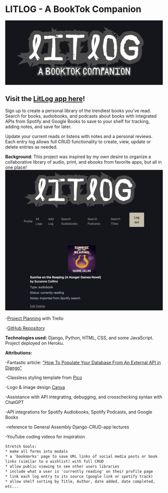 # LITLOG - A BookTok Companion

![Litlog logo](/main_app/static/images/Litlogreadme.png)

## Visit the [LitLog app here](https://litlog-1c3282997a3b.herokuapp.com/)!

Sign up to create a personal library of the trendiest books you've read.
Search for books, audiobooks, and podcasts about books with integrated APIs from Spotify and Google Books to save to your shelf for tracking, adding notes, and save for later.

Update your current reads or listens with notes and a personal reviews. Each entry log allows full CRUD functionality to create, view, update or delete entries as needed.

**Background**: This project was inspired by my own desire to organize a collaborative library of audio, print, and ebooks from favorite apps, but all in one place!
![Litlog logo page](/main_app/static/images/litlogreadme2.png)

-[Project Planning](https://trello.com/b/lDC4INaE/project-4) with Trello

-[GitHub Repository](https://github.com/shainagtherapy/LitLog)

**Technologies used:** Django, Python, HTML, CSS, and some JavaScript. Project deployed on Heroku.

**Attributions:**

-Fantastic article: ["How To Populate Your Database From An External API in Django"](https://dev.to/yahaya_hk/how-to-populate-your-database-with-data-from-an-external-api-in-django-398i)

-Classless styling template from [Pico](https://picocss.com/)

-Logo & image design [Canva](http://canva.com)

-Assistance with API integrating, debugging, and crosschecking syntax with ChatGPT

-API integrations for Spotify Audiobooks, Spotify Podcasts, and Google Books

-reference to General Assembly Django-CRUD-app lectures

-YouTube coding videos for inspiration

```
Stretch Goals:
* make all forms into modals
* a 'bookmarks' page to save URL links of social media posts or book links (similar to a wishlist) with full CRUD
* allow public viewing to see other users libraries
* include what a user is 'currently reading' on their profile page
* link each log entry to its source (google link or spotify track)
* allow shelf sorting by Title, Author, date added, date completed, etc...
```
